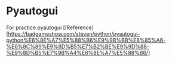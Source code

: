 # Pyautogui
For practice pyautogui
[!Reference][https://badgameshow.com/steven/python/pyautogui-python%E6%8E%A7%E5%88%B6%E9%9B%BB%E8%85%A6-%E6%8C%89%E9%8D%B5%E7%B2%BE%E9%9D%88-%E9%8D%B5%E7%9B%A4%E6%8E%A7%E5%88%B6/]
